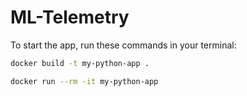 # ML-Telemetry

To start the app, run these commands in your terminal:

```bash
docker build -t my-python-app .

docker run --rm -it my-python-app
```
